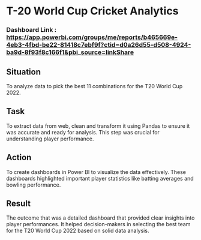 # T-20 World Cup Cricket Analytics

### Dashboard Link : https://app.powerbi.com/groups/me/reports/b465669e-4eb3-4fbd-be22-81418c7ebf9f?ctid=d0a26d55-d508-4924-ba9d-8f93f8c166f1&pbi_source=linkShare

## Situation

To analyze data to pick the best 11 combinations for the T20 World Cup 2022.

## Task

To extract data from web, clean and transform it using Pandas to ensure it was accurate and ready for analysis. This step was crucial for understanding player performance.

## Action

To create dashboards in Power BI to visualize the data effectively. These dashboards highlighted important player statistics like batting averages and bowling performance.

## Result

The outcome that was a detailed dashboard that provided clear insights into player performances. It helped decision-makers in selecting the best team for the T20 World Cup 2022 based on solid data analysis.
